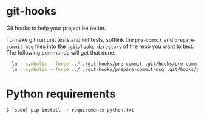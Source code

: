 # git-hooks
Git hooks to help your project be better.

To make git run unit tests and lint tests, softlink the `pre-commit` and
`prepare-commit-msg` files into the `.git/hooks directory` of the repo you want
to test.  The following commands will get that done:
```bash
  ln --symbolic --force ../../git-hooks/pre-commit .git/hooks/pre-commit
  ln --symbolic --force ../../git-hooks/prepare-commit-msg .git/hooks/prepare-commit-msg
```

# Python requirements
`$ [sudo] pip install -r requirements-python.txt`
